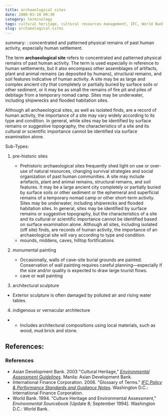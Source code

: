 ```yaml
---
title: archaeological sites
date: 2006-03-18 09:30
category: terminology
tags: cultural heritage, cultural resources management, IFC, World Bank, ADB,
slug: archaeological-sites
---
```


summary: : concentrated and patterned physical remains of past human activity, especially human settlement.

The term **archaeological site** refers to concentrated and patterned physical remains of past human activity. The term is used especially in reference to human settlements, but it also encompass other assemblages of artifacts, plant and animal remains (as deposited by humans), structural remains, and soil features indicative of human activity. A site may be as large and complex ancient city that completely or partially buried by surface soils or other sediment, or it may be as small the remains of fire pit and piles of debitage from a temporary nomad camp. Sites may be underwater, including shipwrecks and flooded habitation sites.

Although all archaeological sites, as well as isolated finds, are a record of human activity, the importance of a site may vary widely according to its type and condition. In general, while sites may be identified by surface remains or suggestive topography, the characteristics of a site and its cultural or scientific importance cannot be identified via surface examination alone.

Sub-Types:

1. pre-historic sites
   * Prehistoric archaeological  sites frequently shed light on use or over-use of natural resources, changing survival strategies and social organization of past human communities. A site may include artefacts, plant and animal remains, structural remains, and soil features. It may be a large ancient city completely or partially buried by surface soils or other sediment or the ephemeral and superficial remains of a temporary nomad camp or other short-term activity. Sites may be underwater, including shipwrecks and flooded habitation sites. In general, sites may be identified by surface remains or suggestive topography, but the characteristics of a site and its cultural or scientific importance cannot be identified based on surface examination alone. Although all sites, including isolated (off site) finds, are records of human activity, the importance of an archaeological site will  vary according to type and condition.
   * mounds, middens, caves, hilltop fortifications

2. monumental painting
   * Occasionally, walls of cave-site burial grounds are painted. Conservation of wall painting requires careful planning—especially if the size and/or quality is expected to draw large tourist flows.
   * cave or wall painting

3. architectural sculpture
  * Exterior sculpture is often damaged by polluted air and rising water tables.

4. indigenous or vernacular architecture
  *   * Includes architectural compositions using local materials, such as wood, mud brick and stone.

## References:


### References

* Asian Development Bank. 2003 "Cultural Heritage," *[Environmental Assessment Guidelines](https://www.adb.org/sites/default/files/institutional-document/32635/files/environmental-assessment-guidelines.pdf)*. Manila: Asian Development Bank.
* International Finance Corporation. 2006. "Glossary of Terms." *[IFC Policy & Performance Standards and Guidance Notes](http://www.ifc.org/wps/wcm/connect/9a9464804885598c8364d36a6515bb18/Glossary%2Bof%2BTerms.pdf?MOD=AJPERES&attachment=true&id=1322803900995)*. Washington D.C.: International Finance Corporation.
*  World Bank. 1994. “Culture Heritage and Environmental Assessment,” *Environmental Sourcebook* [Update 8; September 1994]. Washington D.C.:  World Bank.
